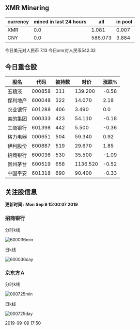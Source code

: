 ## XMR Minering

|currency|mined in last 24 hours|all|in pool|
|---|---|---|---|
|XMR|0.0|1.081|0.007|
|CNY|0.0|586.073|3.884|

今日美元对人民币 7.13	今日xmr对人民币542.32


## 今日重仓股 

|股名|代码|被持数|时价|涨跌%|
|---|---|---|---|---|
|五粮液|000858|311|139.200|-0.58|
|保利地产|600048|322|14.070|2.18|
|农业银行|601288|406|3.490|0.0|
|美的集团|000333|423|54.110|-0.18|
|工商银行|601398|442|5.500|-0.36|
|格力电器|000651|504|59.340|0.92|
|伊利股份|600887|519|29.670|1.85|
|招商银行|600036|530|35.500|-1.09|
|贵州茅台|600519|658|1136.520|-0.52|
|中国平安|601318|690|90.400|-0.33|

## 关注股信息
**更新时间 : Mon Sep  9 15:00:07 2019**
### 招商银行 
分时k线

![600036min](http://image.sinajs.cn/newchart/min/n/sh600036.gif)

日k线

![600036day](http://image.sinajs.cn/newchart/daily/n/sh600036.gif)

### 京东方Ａ 
分时k线

![000725min](http://image.sinajs.cn/newchart/min/n/sz000725.gif)

日k线

![000725day](http://image.sinajs.cn/newchart/daily/n/sz000725.gif)

2019-09-09 17:50